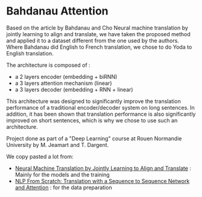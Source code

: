 # Bahdanau Attention

Based on the article by Bahdanau and Cho Neural machine translation by jointly learning to align and translate, we have taken the proposed method and applied it to a dataset different from the one used by the authors. Where Bahdanau did English to French translation, we chose to do Yoda to English translation.

The architecture is composed of :
  - a 2 layers encoder (embedding + biRNN)
  - a 3 layers attention mechanism (linear)
  - a 3 layers decoder (embedding + RNN + linear)

This architecture was designed to significantly improve the translation performance of a traditional encoder/decoder system on long sentences. In addition, it has been shown that translation performance is also significantly improved on short sentences, which is why we chose to use such an architecture.

Project done as part of a "Deep Learning" course at Rouen Normandie University by M. Jeamart and T. Dargent.

We copy pasted a lot from:
* [Neural Machine Translation by Jointly Learning to Align and Translate](https://github.com/bentrevett/pytorch-seq2seq/blob/master/3%20-%20Neural%20Machine%20Translation%20by%20Jointly%20Learning%20to%20Align%20and%20Translate.ipynb) : Mainly for the models and the training
* [NLP From Scratch: Translation with a Sequence to Sequence Network and Attention](https://pytorch.org/tutorials/intermediate/seq2seq_translation_tutorial.html) : for the data preparation
